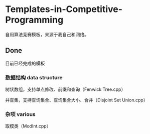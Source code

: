 # Templates-in-Competitive-Programming

自用算法竞赛模板，来源于我自己和网络。

## Done

目前已经完成的模板

### 数据结构 data structure

树状数组，支持单点修改、前缀和查询（Fenwick Tree.cpp）

并查集，支持查询集合、查询集合大小、合并（Disjoint Set Union.cpp）

### 杂项 various

取模类（ModInt.cpp）
